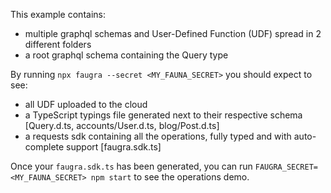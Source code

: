 This example contains:

- multiple graphql schemas and User-Defined Function (UDF) spread in 2 different folders
- a root graphql schema containing the Query type

By running `npx faugra --secret <MY_FAUNA_SECRET>` you should expect to see:

- all UDF uploaded to the cloud
- a TypeScript typings file generated next to their respective schema [Query.d.ts, accounts/User.d.ts, blog/Post.d.ts]
- a requests sdk containing all the operations, fully typed and with auto-complete support [faugra.sdk.ts]

Once your `faugra.sdk.ts` has been generated, you can run `FAUGRA_SECRET=<MY_FAUNA_SECRET> npm start` to see the operations demo.
